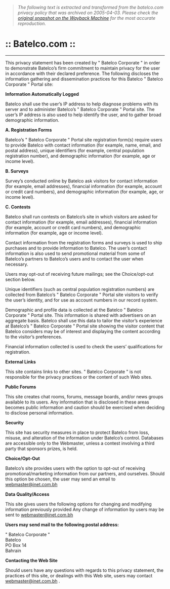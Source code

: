 > *The following text is extracted and transformed from the batelco.com privacy policy that was archived on 2005-04-03. Please check the [original snapshot on the Wayback Machine](https://web.archive.org/web/20050403114705id_/http%3A//www.batelco.com/preview.asp%3FArticleId%3D366) for the most accurate reproduction.*

# :: Batelco.com ::

****

This privacy statement has been created by " Batelco Corporate " in order to demonstrate Batelco’s firm commitment to maintain privacy for the user in accordance with their declared preference. The following discloses the information gathering and dissemination practices for this Batelco " Batelco Corporate " Portal site:

**Information Automatically Logged**

Batelco shall use the user’s IP address to help diagnose problems with its server and to administer Batelco’s " Batelco Corporate " Portal site. The user’s IP address is also used to help identify the user, and to gather broad demographic information.

 **A. Registration Forms**

Batelco’s " Batelco Corporate " Portal site registration form(s) require users to provide Batelco with contact information (for example, name, email, and postal address), unique identifiers (for example, central population registration number), and demographic information (for example, age or income level). 

**B. Surveys**

Survey’s conducted online by Batelco ask visitors for contact information (for example, email addresses), financial information (for example, account or credit card numbers), and demographic information (for example, age, or income level). 

**C. Contests**

Batelco shall run contests on Batelco’s site in which visitors are asked for contact information (for example, email addresses), financial information (for example, account or credit card numbers), and demographic information (for example, age or income level). 

Contact information from the registration forms and surveys is used to ship purchases and to provide information to Batelco. The user’s contact information is also used to send promotional material from some of Batelco’s partners to Batelco’s users and to contact the user when necessary.

Users may opt-out of receiving future mailings; see the Choice/opt-out section below. 

Unique identifiers (such as central population registration numbers) are collected from Batelco’s " Batelco Corporate " Portal site visitors to verify the user’s identity, and for use as account numbers in our record system.

Demographic and profile data is collected at the Batelco " Batelco Corporate " Portal site. This information is shared with advertisers on an aggregate basis. Batelco shall use this data to tailor the visitor’s experience at Batelco’s " Batelco Corporate " Portal site showing the visitor content that Batelco considers may be of interest and displaying the content according to the visitor’s preferences.

Financial information collected is used to check the users’ qualifications for registration.

**External Links**

This site contains links to other sites. " Batelco Corporate " is not responsible for the privacy practices or the content of such Web sites.

**Public Forums**

This site creates chat rooms, forums, message boards, and/or news groups available to its users. Any information that is disclosed in these areas becomes public information and caution should be exercised when deciding to disclose personal information. 

**Security**

This site has security measures in place to protect Batelco from loss, misuse, and alteration of the information under Batelco’s control. Databases are accessible only to the Webmaster, unless a contest involving a third party that sponsors prizes, is held. 

**Choice/Opt-Out**

Batelco’s site provides users with the option to opt-out of receiving promotional/marketing information from our partners, and ourselves. Should this option be chosen, the user may send an email to webmaster@inet.com.bh 

**Data Quality/Access**

This site gives users the following options for changing and modifying information previously provided Any change of information by users may be sent to [webmaster@inet.com.bh](mailto:webmaster@inet.com.bh)

**Users may send mail to the following postal address:**

" Batelco Corporate "  
Batelco   
PO Box 14   
Bahrain 

**Contacting the Web Site**

Should users have any questions with regards to this privacy statement, the practices of this site, or dealings with this Web site, users may contact [webmaster@inet.com.bh](mailto:) .
